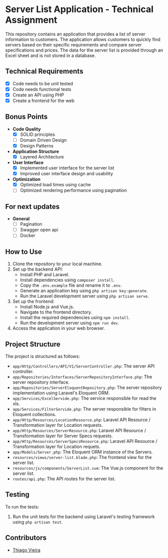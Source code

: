 # Server List Application - Technical Assignment

This repository contains an application that provides a list of server information to customers. The application allows customers to quickly find servers based on their specific requirements and compare server specifications and prices. The data for the server list is provided through an Excel sheet and is not stored in a database.

## Technical Requirements

- [x] Code needs to be unit tested
- [x] Code needs functional tests
- [x] Create an API using PHP
- [x] Create a frontend for the web

## Bonus Points

- **Code Quality**
  - [x] SOLID principles
  - [ ] Domain Driven Design
  - [x] Design Patterns

- **Application Structure**
  - [x] Layered Architecture

- **User Interface**
  - [x] Implemented user interface for the server list
  - [x] Improved user interface design and usability

- **Optimization**
  - [x] Optimized load times using cache
  - [ ] Optimized rendering performance using pagination

## For next updates

- **General**
  - [ ] Pagination
  - [ ] Swagger open api
  - [ ] Docker

## How to Use

1. Clone the repository to your local machine.
2. Set up the backend API:
   - Install PHP and Laravel.
   - Install dependencies using `composer install`.
   - Copy the `.env.example` file and rename it to `.env`.
   - Generate an application key using `php artisan key:generate`.
   - Run the Laravel development server using `php artisan serve`.
3. Set up the frontend:
   - Install Node.js and Vue.js.
   - Navigate to the frontend directory.
   - Install the required dependencies using `npm install`.
   - Run the development server using `npm run dev`.
4. Access the application in your web browser.

## Project Structure

The project is structured as follows:

- `app/Http/Controllers/API/V1/ServerController.php`: The server API controller.
- `app/Repositories/Interfaces/ServerRepositoryInterface.php`: The server repository interface.
- `app/Repositories/ServerEloquentRepository.php`: The server repository implementation using Laravel's Eloquent ORM.
- `app/Services/ExcelServide.php`: The service responsible for read the xls.
- `app/Services/FilterServide.php`: The server responsible for filters in Eloquent collections.
- `app/Http/Resources/LocationResource.php`: Laravel API Resource / Transformation layer for Location requests.
- `app/Http/Resources/ServerResource.php`: Laravel API Resource / Transformation layer for Server Specs requests.
- `app/Http/Resources/ServerSpecsResource.php`: Laravel API Resource / Transformation layer for Location requets.
- `app/Models/Server.php`: The Eloquent ORM instance of the Servers.
- `resources/views/server-list.blade.php`: The frontend view for the server list.
- `resources/js/components/ServerList.vue`: The Vue.js component for the server list.
- `routes/api.php`: The API routes for the server list.

## Testing

To run the tests:

1. Run the unit tests for the backend using Laravel's testing framework using `php artisan test`.

## Contributors

- [Thiago Vieira](https://github.com/thiagomrvieira)

